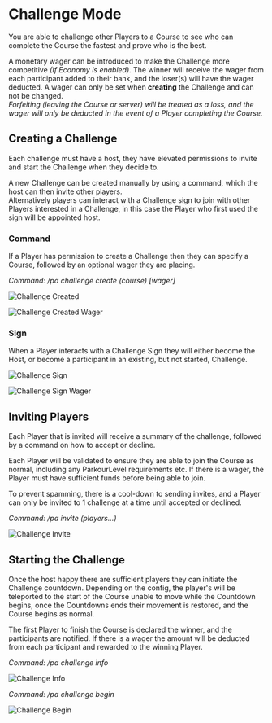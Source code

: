 Challenge Mode
======

You are able to challenge other Players to a Course to see who can complete the Course the fastest and prove who is the best.

A monetary wager can be introduced to make the Challenge more competitive _(If Economy is enabled)_. The winner will receive the wager from each participant added to their bank, and the loser(s) will have the wager deducted. A wager can only be set when **creating** the Challenge and can not be changed.  
_Forfeiting (leaving the Course or server) will be treated as a loss, and the wager will only be deducted in the event of a Player completing the Course._

## Creating a Challenge

Each challenge must have a host, they have elevated permissions to invite and start the Challenge when they decide to. 

A new Challenge can be created manually by using a command, which the host can then invite other players.  
Alternatively players can interact with a Challenge sign to join with other Players interested in a Challenge, in this case the Player who first used the sign will be appointed host.

### Command

If a Player has permission to create a Challenge then they can specify a Course, followed by an optional wager they are placing.

_Command: /pa challenge create (course) \[wager]_

![Challenge Created](https://i.imgur.com/1oU1Ha6.png "Challenge Created")

![Challenge Created Wager](https://i.imgur.com/1RnbR3j.png "Challenge Created Wager")

### Sign

When a Player interacts with a Challenge Sign they will either become the Host, or become a participant in an existing, but not started, Challenge.

![Challenge Sign](https://i.imgur.com/1n66HUv.png "Challenge Sign")

![Challenge Sign Wager](https://i.imgur.com/AQ7pTe8.png "Challenge Sign Wager")

## Inviting Players

Each Player that is invited will receive a summary of the challenge, followed by a command on how to accept or decline.

Each Player will be validated to ensure they are able to join the Course as normal, including any ParkourLevel requirements etc. If there is a wager, the Player must have sufficient funds before being able to join.

To prevent spamming, there is a cool-down to sending invites, and a Player can only be invited to 1 challenge at a time until accepted or declined.

_Command: /pa invite (players...)_

![Challenge Invite](https://i.imgur.com/TwPNbz3.png "Challenge Invite")

## Starting the Challenge

Once the host happy there are sufficient players they can initiate the Challenge countdown. Depending on the config, the player's will be teleported to the start of the Course unable to move while the Countdown begins, once the Countdowns ends their movement is restored, and the Course begins as normal.

The first Player to finish the Course is declared the winner, and the participants are notified. If there is a wager the amount will be deducted from each participant and rewarded to the winning Player.

_Command: /pa challenge info_

![Challenge Info](https://i.imgur.com/G3ZQ5Dw.png "Challenge Info")

_Command: /pa challenge begin_

![Challenge Begin](https://i.imgur.com/CMMcOX5.png "Challenge Begin")
